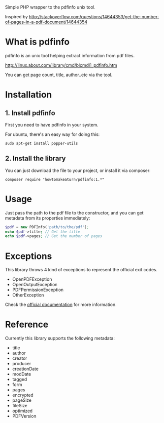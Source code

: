Simple PHP wrapper to the pdfinfo unix tool.

Inspired by http://stackoverflow.com/questions/14644353/get-the-number-of-pages-in-a-pdf-document/14644354

# What is pdfinfo

pdfinfo is an unix tool helping extract information from pdf files.

http://linux.about.com/library/cmd/blcmdl1_pdfinfo.htm

You can get page count, title, author..etc via the tool.

# Installation

## 1. Install pdfinfo

First you need to have pdfinfo in your system.

For ubuntu, there's an easy way for doing this:
```
sudo apt-get install popper-utils
```

## 2. Install the library
You can just download the file to your project, or install it via composer:
```
composer require "howtomakeaturn/pdfinfo:1.*"
```

# Usage
Just pass the path to the pdf file to the constructor, and you can get metadata from its properties immediately:

```php
$pdf = new PDFInfo('path/to/the/pdf');
echo $pdf->title; // Get the title
echo $pdf->pages; // Get the number of pages
```

# Exceptions
This library throws 4 kind of exceptions to represent the official exit codes.
* OpenPDFException    
* OpenOutputException
* PDFPermissionException
* OtherException

Check the [official documentation](http://linux.about.com/library/cmd/blcmdl1_pdfinfo.htm) for more information.



# Reference

Currently this library supports the following metadata:

* title
* author
* creator
* producer
* creationDate
* modDate
* tagged
* form
* pages
* encrypted
* pageSize
* fileSize
* optimized
* PDFVersion
